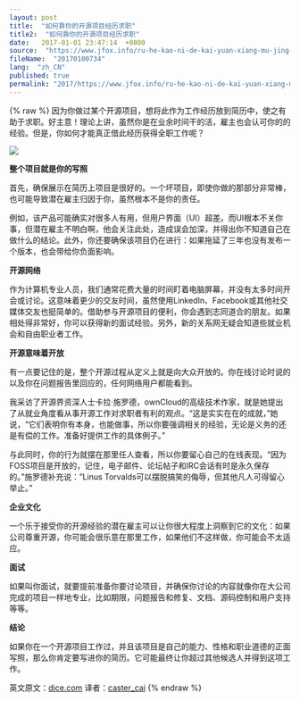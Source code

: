 ```yaml
---
layout: post
title:  "如何靠你的开源项目经历求职"
title2:  "如何靠你的开源项目经历求职"
date:   2017-01-01 23:47:14  +0800
source:  "https://www.jfox.info/ru-he-kao-ni-de-kai-yuan-xiang-mu-jing-li-qiu-zhi.html"
fileName:  "20170100734"
lang:  "zh_CN"
published: true
permalink: "2017/https://www.jfox.info/ru-he-kao-ni-de-kai-yuan-xiang-mu-jing-li-qiu-zhi.html"
---
```

{% raw %}
因为你做过某个开源项目，想将此作为工作经历放到简历中，使之有助于求职。好主意！理论上讲，虽然你是在业余时间干的活，雇主也会认可你的的经验。但是，你如何才能真正借此经历获得全职工作呢？

![](/wp-content/uploads/2015/03/54aba46fc336b.jpg)

**整个项目就是你的写照**

首先，确保展示在简历上项目是很好的。一个坏项目，即使你做的那部分非常棒，也可能导致潜在雇主归因于你，虽然根本不是你的责任。

例如，该产品可能确实对很多人有用，但用户界面（UI）超差。而UI根本不关你事，但潜在雇主不明白啊，他会关注此处，造成误会加深，并得出你不知道自己在做什么的结论。此外，你还要确保该项目仍在进行：如果拖延了三年也没有发布一个版本，也会带给你负面影响。

**开源网络**

作为计算机专业人员，我们通常花费大量的时间盯着电脑屏幕，并没有太多时间开会或讨论。这意味着更少的交友时间，虽然使用LinkedIn、Facebook或其他社交媒体交友也挺简单的。借助参与开源项目的便利，你会遇到志同道合的朋友。如果相处得非常好，你可以获得新的面试经验。另外，新的关系网无疑会知道些就业机会和自由职业者工作。

**开源意味着开放**

有一点要记住的是，整个开源过程从定义上就是向大众开放的。你在线讨论时说的以及你在问题报告里回应的，任何网络用户都能看到。

我采访了开源界资深人士卡拉·施罗德，ownCloud的高级技术作家，就是她提出了从就业角度看从事开源工作对求职者有利的观点。“这是实实在在的成就，”她说，“它们表明你有本身，也能做事，所以你要强调相关的经验，无论是义务的还是有偿的工作。准备好提供工作的具体例子。”

与此同时，你的行为就摆在那里任人查看，所以你要留心自己的在线表现。“因为FOSS项目是开放的，记住，电子邮件、论坛帖子和IRC会话有时是永久保存的。”施罗德补充说：”Linus Torvalds可以摆脱搞笑的侮辱，但其他凡人可得留心举止。”

**企业文化**

一个乐于接受你的开源经验的潜在雇主可以让你很大程度上洞察到它的文化：如果公司尊重开源，你可能会很乐意在那里工作，如果他们不这样做，你可能会不太适应。

**面试**

如果叫你面试，就要提前准备你要讨论项目，并确保你讨论的内容就像你在大公司完成的项目一样地专业，比如期限，问题报告和修复、文档、源码控制和用户支持等等。

**结论**

如果你在一个开源项目工作过，并且该项目是自己的能力、性格和职业道德的正面写照，那么你肯定要写进你的简历。它可能最终让你超过其他候选人并得到这项工作。

英文原文：[dice.com](/url.php?_src=&amp;isencode=1&amp;content=dGltZT0xNDI3MjEwNzU0NjM4JnVybD1odHRwJTNBJTJGJTJGbmV3cy5kaWNlLmNvbSUyRjIwMTQlMkYxMiUyRjIyJTJGdXNpbmcteW91ci1vcGVuLXNvdXJjZS13b3JrLXRvLWdldC1hLWpvYiUyRg==)   译者：[caster_cai](/url.php?_src=&amp;isencode=1&amp;content=dGltZT0xNDI3MjEwNzU0NjM5JnVybD1odHRwJTNBJTJGJTJGY29kZS5jc2RuLm5ldCUyRml2eWNhcnJvdA==)
{% endraw %}
